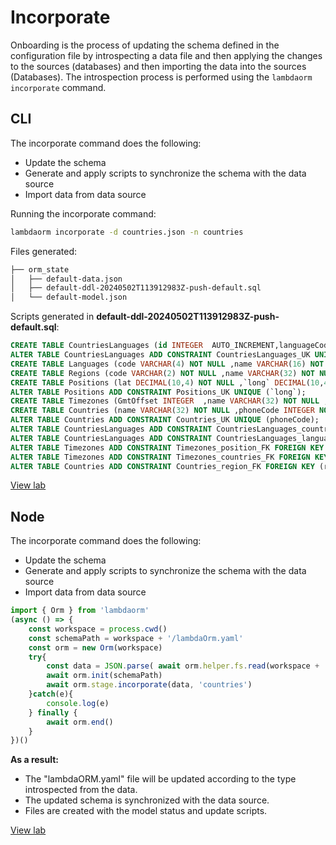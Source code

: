 # Incorporate

Onboarding is the process of updating the schema defined in the configuration file by introspecting a data file and then applying the changes to the sources (databases) and then importing the data into the sources (Databases). The introspection process is performed using the `lambdaorm incorporate` command.

## CLI

The incorporate command does the following:

- Update the schema
- Generate and apply scripts to synchronize the schema with the data source
- Import data from data source

Running the incorporate command:

```sh
lambdaorm incorporate -d countries.json -n countries
```

Files generated:

```sh
├── orm_state
│   ├── default-data.json
│   ├── default-ddl-20240502T113912983Z-push-default.sql
│   └── default-model.json
```

Scripts generated in **default-ddl-20240502T113912983Z-push-default.sql**:

```sql
CREATE TABLE CountriesLanguages (id INTEGER  AUTO_INCREMENT,languageCode VARCHAR(4) NOT NULL ,countryName VARCHAR(32) NOT NULL ,CONSTRAINT CountriesLanguages_PK PRIMARY KEY (id));
ALTER TABLE CountriesLanguages ADD CONSTRAINT CountriesLanguages_UK UNIQUE (countryName,languageCode);
CREATE TABLE Languages (code VARCHAR(4) NOT NULL ,name VARCHAR(16) NOT NULL ,CONSTRAINT Languages_PK PRIMARY KEY (code));
CREATE TABLE Regions (code VARCHAR(2) NOT NULL ,name VARCHAR(32) NOT NULL ,CONSTRAINT Regions_PK PRIMARY KEY (code));
CREATE TABLE Positions (lat DECIMAL(10,4) NOT NULL ,`long` DECIMAL(10,4) NOT NULL ,CONSTRAINT Positions_PK PRIMARY KEY (lat));
ALTER TABLE Positions ADD CONSTRAINT Positions_UK UNIQUE (`long`);
CREATE TABLE Timezones (GmtOffset INTEGER  ,name VARCHAR(32) NOT NULL ,positionLat DECIMAL(10,4) NOT NULL ,countryName VARCHAR(32) NOT NULL ,CONSTRAINT Timezones_PK PRIMARY KEY (name));
CREATE TABLE Countries (name VARCHAR(32) NOT NULL ,phoneCode INTEGER NOT NULL ,priority INTEGER NOT NULL ,regionCode VARCHAR(2) NOT NULL ,CONSTRAINT Countries_PK PRIMARY KEY (name));
ALTER TABLE Countries ADD CONSTRAINT Countries_UK UNIQUE (phoneCode);
ALTER TABLE CountriesLanguages ADD CONSTRAINT CountriesLanguages_countries_FK FOREIGN KEY (countryName) REFERENCES Countries (name);
ALTER TABLE CountriesLanguages ADD CONSTRAINT CountriesLanguages_languages_FK FOREIGN KEY (languageCode) REFERENCES Languages (code);
ALTER TABLE Timezones ADD CONSTRAINT Timezones_position_FK FOREIGN KEY (positionLat) REFERENCES Positions (lat);
ALTER TABLE Timezones ADD CONSTRAINT Timezones_countries_FK FOREIGN KEY (countryName) REFERENCES Countries (name);
ALTER TABLE Countries ADD CONSTRAINT Countries_region_FK FOREIGN KEY (regionCode) REFERENCES Regions (code);
```

[View lab](https://github.com/lambda-orm/lambdaorm-labs/tree/main/labs/cli/13-incorporate)

## Node

The incorporate command does the following:

- Update the schema
- Generate and apply scripts to synchronize the schema with the data source
- Import data from data source

```Typescript
import { Orm } from 'lambdaorm'
(async () => {
	const workspace = process.cwd()
	const schemaPath = workspace + '/lambdaOrm.yaml'		
	const orm = new Orm(workspace)
	try{
		const data = JSON.parse( await orm.helper.fs.read(workspace + '/countries.json') || '{}')
		await orm.init(schemaPath)	
		await orm.stage.incorporate(data, 'countries')
	}catch(e){
		console.log(e)
	} finally {
		await orm.end()
	}	
})()
```

**As a result:**

- The "lambdaORM.yaml" file will be updated according to the type introspected from the data.
- The updated schema is synchronized with the data source.
- Files are created with the model status and update scripts.

[View lab](https://github.com/lambda-orm/lambdaorm-labs/tree/main/labs/node/13-incorporate)
